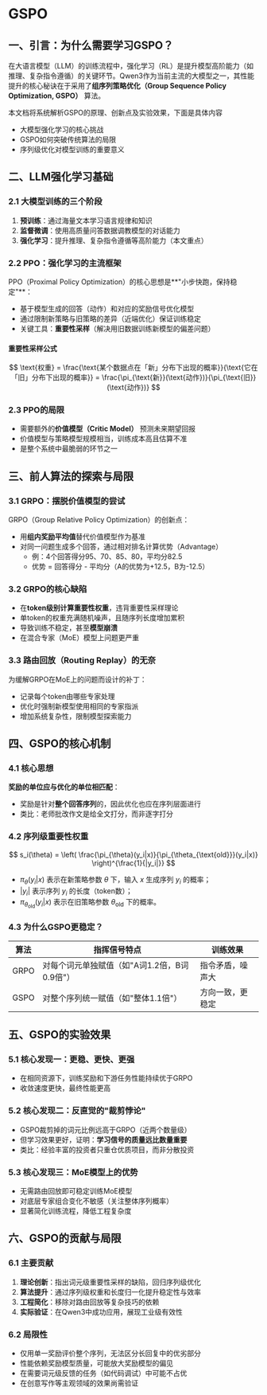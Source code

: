 # GSPO
## 一、引言：为什么需要学习GSPO？

在大语言模型（LLM）的训练流程中，强化学习（RL）是提升模型高阶能力（如推理、复杂指令遵循）的关键环节。Qwen3作为当前主流的大模型之一，其性能提升的核心秘诀在于采用了**组序列策略优化（Group Sequence Policy Optimization, GSPO）** 算法。

本文档将系统解析GSPO的原理、创新点及实验效果，下面是具体内容
- 大模型强化学习的核心挑战
- GSPO如何突破传统算法的局限
- 序列级优化对模型训练的重要意义

## 二、LLM强化学习基础

### 2.1 大模型训练的三个阶段
1. **预训练**：通过海量文本学习语言规律和知识
2. **监督微调**：使用高质量问答数据调教模型的对话能力
3. **强化学习**：提升推理、复杂指令遵循等高阶能力（本文重点）

### 2.2 PPO：强化学习的主流框架
PPO（Proximal Policy Optimization）的核心思想是**"小步快跑，保持稳定"**：
- 基于模型生成的回答（动作）和对应的奖励信号优化模型
- 通过限制新策略与旧策略的差异（近端优化）保证训练稳定
- 关键工具：**重要性采样**（解决用旧数据训练新模型的偏差问题）

#### 重要性采样公式

$$
\text{权重} = \frac{\text{某个数据点在「新」分布下出现的概率}}{\text{它在「旧」分布下出现的概率}} = \frac{\pi_{\text{新}}(\text{动作})}{\pi_{\text{旧}}(\text{动作})}
$$

### 2.3 PPO的局限
- 需要额外的**价值模型（Critic Model）** 预测未来期望回报
- 价值模型与策略模型规模相当，训练成本高且估算不准
- 是整个系统中最脆弱的环节之一

## 三、前人算法的探索与局限

### 3.1 GRPO：摆脱价值模型的尝试
GRPO（Group Relative Policy Optimization）的创新点：
- 用**组内奖励平均值**替代价值模型作为基准
- 对同一问题生成多个回答，通过相对排名计算优势（Advantage）
  - 例：4个回答得分95、70、85、80，平均分82.5
  - 优势 = 回答得分 - 平均分（A的优势为+12.5，B为-12.5）

### 3.2 GRPO的核心缺陷
- 在**token级别计算重要性权重**，违背重要性采样理论
- 单token的权重充满随机噪声，且随序列长度增加累积
- 导致训练不稳定，甚至**模型崩溃**
- 在混合专家（MoE）模型上问题更严重

### 3.3 路由回放（Routing Replay）的无奈
为缓解GRPO在MoE上的问题而设计的补丁：
- 记录每个token由哪些专家处理
- 优化时强制新模型使用相同的专家指派
- 增加系统复杂性，限制模型探索能力

## 四、GSPO的核心机制

### 4.1 核心思想
**奖励的单位应与优化的单位相匹配**：
- 奖励是针对**整个回答序列**的，因此优化也应在序列层面进行
- 类比：老师批改作文是给全文打分，而非逐字打分

### 4.2 序列级重要性权重
$$
s_i(\theta) = \left( \frac{\pi_{\theta}(y_i|x)}{\pi_{\theta_{\text{old}}}(y_i|x)} \right)^{\frac{1}{|y_i|}}
$$


- $\pi_{\theta}(y_i|x)$ 表示在新策略参数 $\theta$ 下，输入 $x$ 生成序列 $y_i$ 的概率；
- $|y_i|$ 表示序列 $y_i$ 的长度（token数）；
- $\pi_{\theta_{\text{old}}}(y_i|x)$ 表示在旧策略参数 $\theta_{\text{old}}$ 下的概率。

### 4.3 为什么GSPO更稳定？
| 算法 | 指挥信号特点 | 训练效果 |
|------|------------|---------|
| GRPO | 对每个词元单独赋值（如"A词1.2倍，B词0.9倍"） | 指令矛盾，噪声大 |
| GSPO | 对整个序列统一赋值（如"整体1.1倍"） | 方向一致，更稳定 |

## 五、GSPO的实验效果

### 5.1 核心发现一：更稳、更快、更强
- 在相同资源下，训练奖励和下游任务性能持续优于GRPO
- 收敛速度更快，最终性能更高

### 5.2 核心发现二：反直觉的"裁剪悖论"
- GSPO裁剪掉的词元比例远高于GRPO（近两个数量级）
- 但学习效果更好，证明：**学习信号的质量远比数量重要**
- 类比：经验丰富的投资者只重仓优质项目，而非分散投资

### 5.3 核心发现三：MoE模型上的优势
- 无需路由回放即可稳定训练MoE模型
- 对底层专家组合变化不敏感（关注整体序列概率）
- 显著简化训练流程，降低工程复杂度

## 六、GSPO的贡献与局限

### 6.1 主要贡献
1. **理论创新**：指出词元级重要性采样的缺陷，回归序列级优化
2. **算法提升**：通过序列级权重和长度归一化提升稳定性与效率
3. **工程简化**：移除对路由回放等复杂技巧的依赖
4. **实际验证**：在Qwen3中成功应用，展现工业级有效性

### 6.2 局限性
- 仅用单一奖励评价整个序列，无法区分长回复中的优劣部分
- 性能依赖奖励模型质量，可能放大奖励模型的偏见
- 在需要词元级反馈的任务（如代码调试）中可能不占优
- 在创意写作等主观领域的效果尚需验证
